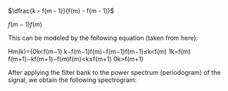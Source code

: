 $\dfrac{k - f(m - 1)}{f(m) - f(m - 1)}$

$f(m - 1)  f(m)$

This can be modeled by the following equation (taken from here):

Hm(k)={0k<f(m−1)  k−f(m−1)f(m)−f(m−1)f(m−1)≤k<f(m)  1k=f(m)  f(m+1)−kf(m+1)−f(m)f(m)<k≤f(m+1)  0k>f(m+1) 

After applying the filter bank to the power spectrum (periodogram) of the signal, we obtain the following spectrogram: